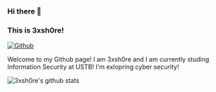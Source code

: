 
### Hi there 👋 
### This is 3xsh0re!

[![Github](https://img.shields.io/badge/-Github-000?style=flat&logo=Github&logoColor=white)](https://github.com/3xsh0re)

Welcome to my Github page! I am 3xsh0re and I am currently studing Information Security at USTB!
I'm exlopring cyber security!

![3xsh0re's github stats](https://github-readme-stats.vercel.app/api/?username=3xsh0re&show_icons=true&title_color=fff&icon_color=79ff97&text_color=9f9f9f&bg_color=151515)
